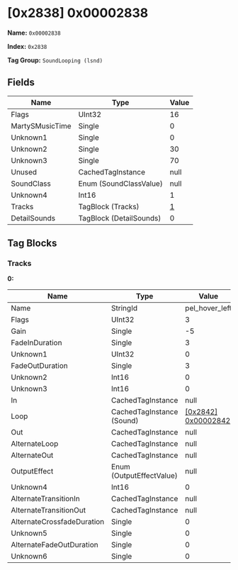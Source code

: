 # [0x2838] 0x00002838

**Name:** ```0x00002838```

**Index:** ```0x2838```

**Tag Group:** ```SoundLooping (lsnd)```

## Fields

Name	| Type	| Value
---	|---	|---	|
Flags	|UInt32	|16
MartySMusicTime	|Single	|0
Unknown1	|Single	|0
Unknown2	|Single	|30
Unknown3	|Single	|70
Unused	|CachedTagInstance	|null
SoundClass	|Enum (SoundClassValue)	|null
Unknown4	|Int16	|1
Tracks	|TagBlock (Tracks)	|[1](#tracks)
DetailSounds	|TagBlock (DetailSounds)	|0


## Tag Blocks

### Tracks

**0:**

Name	| Type	| Value
---	|---	|---	|
Name	|StringId	|pel_hover_left
Flags	|UInt32	|3
Gain	|Single	|-5
FadeInDuration	|Single	|3
Unknown1	|UInt32	|0
FadeOutDuration	|Single	|3
Unknown2	|Int16	|0
Unknown3	|Int16	|0
In	|CachedTagInstance	|null
Loop	|CachedTagInstance (Sound)	|[[0x2842] 0x00002842](../Sound/2842.md)
Out	|CachedTagInstance	|null
AlternateLoop	|CachedTagInstance	|null
AlternateOut	|CachedTagInstance	|null
OutputEffect	|Enum (OutputEffectValue)	|null
Unknown4	|Int16	|0
AlternateTransitionIn	|CachedTagInstance	|null
AlternateTransitionOut	|CachedTagInstance	|null
AlternateCrossfadeDuration	|Single	|0
Unknown5	|Single	|0
AlternateFadeOutDuration	|Single	|0
Unknown6	|Single	|0


